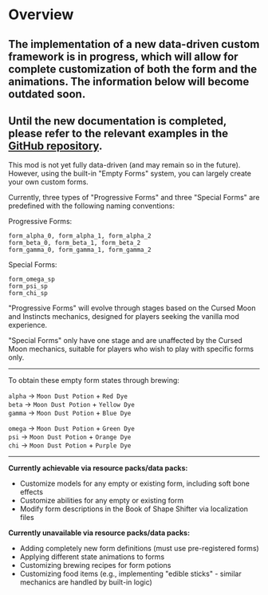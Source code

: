 # Overview

## The implementation of a new data-driven custom framework is in progress, which will allow for complete customization of both the form and the animations. The information below will become outdated soon. 
## Until the new documentation is completed, please refer to the relevant examples in the [GitHub repository](https://github.com/onixary/shape-shifter-curse-fabric/tree/master/custom_form_pack_example).

This mod is not yet fully data-driven (and may remain so in the future). However, using the built-in "Empty Forms" system, you can largely create your own custom forms.

Currently, three types of "Progressive Forms" and three "Special Forms" are predefined with the following naming conventions:

Progressive Forms:


```
form_alpha_0, form_alpha_1, form_alpha_2
form_beta_0, form_beta_1, form_beta_2
form_gamma_0, form_gamma_1, form_gamma_2
```

Special Forms:


```
form_omega_sp
form_psi_sp
form_chi_sp
```

"Progressive Forms" will evolve through stages based on the Cursed Moon and Instincts mechanics, designed for players seeking the vanilla mod experience.

"Special Forms" only have one stage and are unaffected by the Cursed Moon mechanics, suitable for players who wish to play with specific forms only.

---

To obtain these empty form states through brewing:

`alpha` → `Moon Dust Potion` + `Red Dye`  
`beta` → `Moon Dust Potion` + `Yellow Dye`  
`gamma` → `Moon Dust Potion` + `Blue Dye`  

`omega` → `Moon Dust Potion` + `Green Dye`  
`psi` → `Moon Dust Potion` + `Orange Dye`  
`chi` → `Moon Dust Potion` + `Purple Dye`  

---

**Currently achievable via resource packs/data packs:**

- Customize models for any empty or existing form, including soft bone effects
- Customize abilities for any empty or existing form
- Modify form descriptions in the Book of Shape Shifter via localization files

**Currently unavailable via resource packs/data packs:**

- Adding completely new form definitions (must use pre-registered forms)
- Applying different state animations to forms
- Customizing brewing recipes for form potions
- Customizing food items (e.g., implementing "edible sticks" - similar mechanics are handled by built-in logic)

